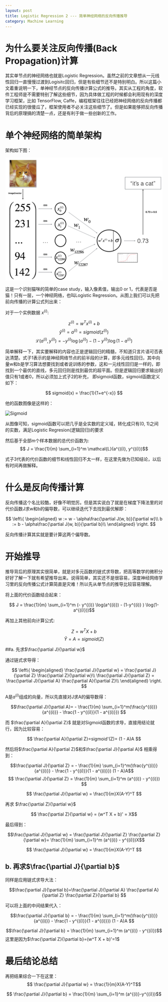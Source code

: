 ```yaml
---
layout: post
title: Logistic Regression 2 --- 简单神经网络的反向传播推导
category: Machine Learning
---
```



# 为什么要关注反向传播(Back Propagation)计算

其实单节点的神经网络也就是Logistic Regression。虽然之前的文章想从一元线性回归一直慢慢过渡到Logisitc回归，但是有些细节还不是特别明白。所以这篇小文着重说明一下，单神经节点的反向传播计算公式的推导。其实从工程的角度，软件工程师是不需要特别了解这些细节，因为具体做工程的时候都会利用现有的深度学习框架，比如 TensorFlow, Caffe，编程框架往往已经把神经网络的反向传播都已经实现的很傻瓜了，框架使用者不必关注这些细节了。但是如果能够把反向传播背后的原理搞的清楚一点，还是有利于做一些创新的工作。

# 单个神经网络的简单架构

架构如下图：

![arch](/images/notes/machine_learning/LogReg_kiank.png)


这是一个识别猫咪的简单的case study，输入像素值，输出0 or 1，代表是否是猫！只有一层，一个神经网络，也叫Logistic Regression。从图上我们可以先把前向传播的计算公式列出来：

对于一个实例数据 $x^{(i)}$:

$$z^{(i)} = w^T x^{(i)} + b $$
$$\hat{y}^{(i)} = a^{(i)} = sigmoid(z^{(i)})$$ 
$$ \mathcal{L}(a^{(i)}, y^{(i)}) =  - y^{(i)}  \log(a^{(i)}) - (1-y^{(i)} )  \log(1-a^{(i)})$$

简单解释一下，其实要解释的内容也正是逻辑回归的精髓，不知道只言片语可否表达清楚。式子1表示的是神经网络节点的前半段的计算，即多元线性回归，其中向量w和b是学习算法想要找到或者说训练的参数，这和一元线性回归是一样的，即找到一个最优的直线，多元回归则是找到最优的超平面。但是逻辑回归要求输出的值只有1或者0，所以必须加上式子2的补充， 即sigmoid函数，sigmoid函数定义如下：

$$
sigmoid(x) = \frac{1}{1+e^{-x}}
$$

他的函数图像是这样的：

![Sigmoid](https://upload-images.jianshu.io/upload_images/11430943-f1265640a15c0c75.png?imageMogr2/auto-orient/strip%7CimageView2/2/w/1240)



从图像可知，sigmoid函数可以把几乎是全实数的定义域，转化成只有(0, 1)之间的实数，满足Logistic Regresion(逻辑回归)的要求

然后基于全部m个样本数据的总代价函数为:
$$ J = \frac{1}{m} \sum_{i=1}^m \mathcal{L}(a^{(i)}, y^{(i)})$$

式子3代表的代价函数的细节和线性回归不太一样，在这里先做为已知结论，以后有时间再做解释。

# 什么是反向传播计算

反向传播这个名比较酷，好像不明觉厉。但是其实说白了就是在梯度下降法里的对代价函数J求w和b的偏导数，可以继续迭代下去找到最优解即：

$$ \left\{
\begin{aligned}
w := w - \alpha\frac{\partial J(w, b)}{\partial w}\\
b := b - \alpha\frac{\partial J(w, b)}{\partial b}\\
\end{aligned}
\right.
$$

反向传播计算其实就是要计算这两个偏导数。

# 开始推导

推导背后的原理其实很简单，就是对多元函数的链式求导数，把高等数学的微积分好好了解一下就有希望推导出来。说得简单，其实还不是很容易，深度神经网络学习里的反向传播公式计算简直是灾难！所以先从单节点的推导比较容易理解。

将上面的代价函数结合起来：

$$ J = \frac{1}{m} \sum_{i=1}^m (- y^{(i)}  \log(a^{(i)}) - (1-y^{(i)} )  \log(1-a^{(i)}))$$

再加上其他前向计算公式:

$$Z = w^T X + b$$
$$\hat{Y} = A = sigmoid(Z)$$ 

##a. 先求$\frac{\partial J}{\partial w}$ 

通过链式求导得：

$$ \left\{
\begin{aligned}
\frac{\partial J}{\partial w} = \frac{\partial J}{\partial Z} \frac{\partial Z}{\partial w}\\
\frac{\partial J}{\partial Z} = \frac{\partial J}{\partial A} \frac{\partial A}{\partial Z}\\
\end{aligned}
\right.
$$

A是$a^{(i)}$组成的向量，所以先直接对J求A的偏导数得： 

$$\frac{\partial J}{\partial A}= - \frac{1}{m} \sum_{i=1}^m(\frac{y^{(i)}}{a^{(i)}} - \frac{1 - y^{(i)}}{1 - a^{(i)}})   $$

而 $\frac{\partial A}{\partial Z}$ 就是对Sigmoid函数的求导，直接用结论就行，因为比较容易：

$$
\frac{\partial A}{\partial Z}=sigmoid'(Z)= (1 - A)A
$$

然后将$\frac{\partial A}{\partial Z}$和$\frac{\partial J}{\partial A}$  相乘得到：

$$\frac{\partial J}{\partial Z} =  - \frac{1}{m} \sum_{i=1}^m(\frac{y^{(i)}}{a^{(i)}} - \frac{1 - y^{(i)}}{1 - a^{(i)}}) (1 - A)A$$
$$ \frac{\partial J}{\partial Z} =  \frac{1}{m} \sum_{i=1}^m (a^{(i)} - y^{(i)}) $$

$$ \frac{\partial J}{\partial w} = \frac{1}{m}X(A-Y)^T $$

再求 $\frac{\partial Z}{\partial w}$

$$ \frac{\partial Z}{\partial w} =  (w^T X + b)' = X$$

最后得到：

$$\frac{\partial J}{\partial w} = \frac{\partial J}{\partial Z} \frac{\partial Z}{\partial w}= \frac{1}{m} \sum_{i=1}^m (a^{(i)} - y^{(i)})X$$

$$ \frac{\partial J}{\partial w} = \frac{1}{m}X(A-Y)^T $$


## b. 再求$\frac{\partial J}{\partial b}$

同样是应用链式求导大法：

$$\frac{\partial J}{\partial b}=\frac{\partial J}{\partial A} \frac{\partial A}{\partial Z} \frac{\partial Z}{\partial b} $$

可以将上面的中间结果代入：

$$\frac{\partial J}{\partial b} = - \frac{1}{m} \sum_{i=1}^m(\frac{y^{(i)}}{a^{(i)}} - \frac{1 - y^{(i)}}{1 - a^{(i)}}) (1 - A)A $$

$$\frac{\partial J}{\partial b} = \frac{1}{m} \sum_{i=1}^m (a^{(i)} - y^{(i)})$$  这里是因为$\frac{\partial Z}{\partial b}=(w^T X + b)'=1$

# 最后结论总结

再把结果综合一下在这里：
$$ \frac{\partial J}{\partial w} = \frac{1}{m}X(A-Y)^T$$

$$ \frac{\partial J}{\partial b} = \frac{1}{m} \sum_{i=1}^m (a^{(i)}-y^{(i)})$$
